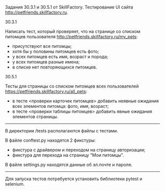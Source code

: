 Задания 30.3.1 и 30.5.1 от SkillFactory. Тестирование UI сайта http://petfriends.skillfactory.ru.

30.3.1

Написать тест, который проверяет, что на странице со списком питомцев пользователя http://petfriends.skillfactory.ru/my_pets:

- присутствуют все питомцы;
- хотя бы у половины питомцев есть фото;
- у всех питомцев есть имя, возраст и порода;
- у всех питомцев разные имена;
- в списке нет повторяющихся питомцев.

30.5.1

Тесты для страницы со списком питомцев всех пользователей https://petfriends.skillfactory.ru/all_pets:
- в тесте <проверки карточек питомцев> добавить неявные ожидания всех элементов питомца: фото, имя, возраст;
- в тесте <проверки таблицы питомцев> добавить явные ожидания элементов страницы.

__________________________________________________________________________________________________________________________________

В директории /tests располагаются файлы с тестами.

В файле conftest.py находятся 2 фикстуры:
- фикстура с драйвером и переходом на страницу авторизации;
- фикстура для перехода на страницу "Мои питомцы".

В файле settings.py находятся данные об эл.почте и пароле.

__________________________________________________________________________________________________________________________________

Для запуска тестов потребуется установить библиотеки pytest и selenium.

